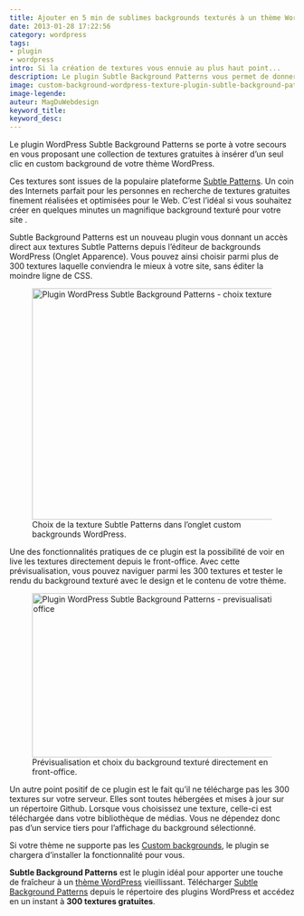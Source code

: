 ```yaml
---
title: Ajouter en 5 min de sublimes backgrounds texturés à un thème WordPress
date: 2013-01-28 17:22:56
category: wordpress
tags: 
- plugin
- wordpress
intro: Si la création de textures vous ennuie au plus haut point...
description: Le plugin Subtle Background Patterns vous permet de donner du caractère à votre thème WordPress avec 300 textures issues de Subtle Patterns.
image: custom-background-wordpress-texture-plugin-subtle-background-patterns.jpg
image-legende:
auteur: MagDuWebdesign
keyword_title:
keyword_desc:
---
```


Le plugin WordPress Subtle Background Patterns se porte à votre secours en vous proposant une collection de textures gratuites à insérer d’un seul clic en custom background de votre thème WordPress.

Ces textures sont issues de la populaire plateforme [Subtle Patterns](http://subtlepatterns.com/ "Explorer Subtle Patterns"). Un coin des Internets parfait pour les personnes en recherche de textures gratuites finement réalisées et optimisées pour le Web. C’est l’idéal si vous souhaitez créer en quelques minutes un magnifique background texturé pour votre site .

Subtle Background Patterns est un nouveau plugin vous donnant un accès direct aux textures Subtle Patterns depuis l’éditeur de backgrounds WordPress (Onglet Apparence). Vous pouvez ainsi choisir parmi plus de 300 textures laquelle conviendra le mieux à votre site, sans éditer la moindre ligne de CSS.

<figure class="left">
  <img src="https://s3-eu-west-1.amazonaws.com/mdw-images/large/Plugin-WordPress-Subtle-Background-Patterns-choix-textures.jpg" alt="Plugin WordPress Subtle Background Patterns - choix textures" width="555" height="409">
  <figcaption>Choix de la texture Subtle Patterns dans l’onglet custom backgrounds WordPress.</figcaption>
</figure>

Une des fonctionnalités pratiques de ce plugin est la possibilité de voir en live les textures directement depuis le front-office. Avec cette prévisualisation, vous pouvez naviguer parmi les 300 textures et tester le rendu du background texturé avec le design et le contenu de votre thème.

<figure>
  <img src="https://s3-eu-west-1.amazonaws.com/mdw-images/large/Plugin-WordPress-Subtle-Background-Patterns-previsualisation-texture-front-office.jpg" alt="Plugin WordPress Subtle Background Patterns - previsualisation texture front office" width="555" height="290">
  <figcaption>Prévisualisation et choix du background texturé directement en front-office.</figcaption>
</figure>

Un autre point positif de ce plugin est le fait qu’il ne télécharge pas les 300 textures sur votre serveur. Elles sont toutes hébergées et mises à jour sur un répertoire Github. Lorsque vous choisissez une texture, celle-ci est téléchargée dans votre bibliothèque de médias. Vous ne dépendez donc pas d’un service tiers pour l’affichage du background sélectionné.

Si votre thème ne supporte pas les <a title=" Codex WordPress - Custom Backgrounds" href="http://codex.wordpress.org/Custom_Backgrounds" target="_blank">Custom backgrounds</a>, le plugin se chargera d’installer la fonctionnalité pour vous.

**Subtle Background Patterns** est le plugin idéal pour apporter une touche de fraîcheur à un <a title="12 thèmes WordPress gratuits pour 2013" href="http://magazineduwebdesign.com/12-themes-wordpress-gratuits-responsive-selection-2013">thème WordPress</a> vieillissant. Télécharger <a title="Plugin WordPress Subtle Background Patterns" href="http://wordpress.org/extend/plugins/subtle-background-patterns/" target="_blank">Subtle Background Patterns</a> depuis le répertoire des plugins WordPress et accédez en un instant à **300 textures gratuites**.